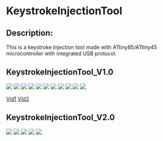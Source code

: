 # KeystrokeInjectionTool

## Description:
This is a keystroke Injection tool made with ATtiny85/ATtiny45 microcontroller with integrated USB protocol.


## KeystrokeInjectionTool_V1.0
<img src="https://github.com/Tonikiller10000/KeystrokeInjectionTool/blob/main/KeystrokeInjectionTool_V1.0/KeystrokeInjectionTool_Pictures/c1.jpg">
<img src="https://github.com/Tonikiller10000/KeystrokeInjectionTool/blob/main/KeystrokeInjectionTool_V1.0/KeystrokeInjectionTool_Pictures/c2.jpg">
<img src="https://github.com/Tonikiller10000/KeystrokeInjectionTool/blob/main/KeystrokeInjectionTool_V1.0/KeystrokeInjectionTool_Pictures/c4.jpg">
<img src="https://github.com/Tonikiller10000/KeystrokeInjectionTool/blob/main/KeystrokeInjectionTool_V1.0/KeystrokeInjectionTool_Pictures/f.jpg">
<img src="https://github.com/Tonikiller10000/KeystrokeInjectionTool/blob/main/KeystrokeInjectionTool_V1.0/KeystrokeInjectionTool_Pictures/ff.jpg">
<img src="https://github.com/Tonikiller10000/KeystrokeInjectionTool/blob/main/KeystrokeInjectionTool_V1.0/KeystrokeInjectionTool_Pictures/fff.jpg">
<img src="https://github.com/Tonikiller10000/KeystrokeInjectionTool/blob/main/KeystrokeInjectionTool_V1.0/KeystrokeInjectionTool_Pictures/ffff.jpg">
<img src="https://github.com/Tonikiller10000/KeystrokeInjectionTool/blob/main/KeystrokeInjectionTool_V1.0/KeystrokeInjectionTool_Pictures/fffff.jpg">
<img src="https://github.com/Tonikiller10000/KeystrokeInjectionTool/blob/main/KeystrokeInjectionTool_V1.0/KeystrokeInjectionTool_Pictures/ffffff.jpg">
<img src="https://github.com/Tonikiller10000/KeystrokeInjectionTool/blob/main/KeystrokeInjectionTool_V1.0/KeystrokeInjectionTool_Pictures/r1.jpeg">
<img src="https://github.com/Tonikiller10000/KeystrokeInjectionTool/blob/main/KeystrokeInjectionTool_V1.0/KeystrokeInjectionTool_Pictures/r2.jpeg">

[Vid1](https://github.com/Tonikiller10000/KeystrokeInjectionTool/blob/main/KeystrokeInjectionTool_V1.0/KeystrokeInjectionTool_Pictures/f1.mp4)
[Vid2](https://github.com/Tonikiller10000/KeystrokeInjectionTool/blob/main/KeystrokeInjectionTool_V1.0/KeystrokeInjectionTool_Pictures/f2.mp4)



## KeystrokeInjectionTool_V2.0
<img src="https://github.com/Tonikiller10000/KeystrokeInjectionTool/blob/main/KeystrokeInjectionTool_V2.0/KeystrokeInjTool_Pictures/p1.jpg">
<img src="https://github.com/Tonikiller10000/KeystrokeInjectionTool/blob/main/KeystrokeInjectionTool_V2.0/KeystrokeInjTool_Pictures/p2.png">
<img src="https://github.com/Tonikiller10000/KeystrokeInjectionTool/blob/main/KeystrokeInjectionTool_V2.0/KeystrokeInjTool_Pictures/p3.png">
<img src="https://github.com/Tonikiller10000/KeystrokeInjectionTool/blob/main/KeystrokeInjectionTool_V2.0/KeystrokeInjTool_Pictures/p4.png">
<img src="https://github.com/Tonikiller10000/KeystrokeInjectionTool/blob/main/KeystrokeInjectionTool_V2.0/KeystrokeInjTool_Pictures/p5.png">











